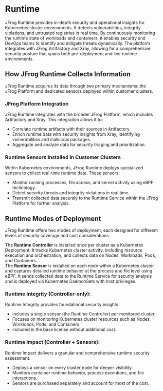 # Runtime

JFrog Runtime provides in-depth security and operational insights for Kubernetes cluster environments. It detects vulnerabilities, integrity violations, and untrusted registries in real time. By continuously monitoring the runtime state of workloads and containers, it enables security and DevOps teams to identify and mitigate threats dynamically. The platform integrates with JFrog Artifactory and Xray, allowing for a comprehensive security posture that spans both pre-deployment and live runtime environments.

## **How JFrog Runtime Collects Information**

JFrog Runtime acquires its data through two primary mechanisms: the JFrog Platform and dedicated sensors deployed within customer clusters.

### **JFrog Platform Integration**

JFrog Runtime integrates with the broader JFrog Platform, which includes Artifactory and Xray. This integration allows it to:

* Correlate runtime artifacts with their sources in Artifactory.
* Enrich runtime data with security insights from Xray, identifying vulnerabilities and malicious packages.
* Aggregate and analyze data for security triaging and prioritization.

### **Runtime Sensors Installed in Customer Clusters**

Within Kubernetes environments, JFrog Runtime deploys specialized sensors to collect real-time runtime data. These sensors:

* Monitor running processes, file access, and kernel activity using eBPF technology.
* Detect security threats and integrity violations in real time.
* Transmit collected data securely to the Runtime Service within the JFrog Platform for further analysis.

## **Runtime Modes of Deployment**

JFrog Runtime offers two modes of deployment, each designed for different levels of security coverage and cost considerations.

The **Runtime Controller** is installed once per cluster as a Kubernetes Deployment. It tracks Kubernetes cluster activity, including resource execution and orchestration, and collects data on Nodes, Workloads, Pods, and Containers.\
The **Runtime Sensor** is installed on each node within a Kubernetes cluster and captures detailed runtime behavior at the process and file level using eBPF. It sends collected data to the Runtime Service for security analysis and is deployed via Kubernetes DaemonSets with host privileges.

### **Runtime Integrity** (Controller-only):

Runtime Integrity provides foundational security insights.

* Includes a single sensor (the Runtime Controller) per monitored cluster.
* Focuses on monitoring Kubernetes cluster resources such as Nodes, Workloads, Pods, and Containers.
* Included in the base license without additional cost.

### **Runtime Impact** (Controller + Sensors):

Runtime Impact delivers a granular and comprehensive runtime security assessment.

* Deploys a sensor on every cluster node for deeper visibility.
* Monitors container runtime behavior, process executions, and file interactions.
* Sensors are purchased separately and account for most of the cost.
